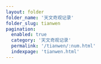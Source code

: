 ```yaml
---
layout: folder
folder_name: '天文奇观记录'
folder_slug: tianwen
pagination: 
  enabled: true
  category: '天文奇观记录'
  permalink: '/tianwen/:num.html'
  indexpage: 'tianwen.html'
---
```

